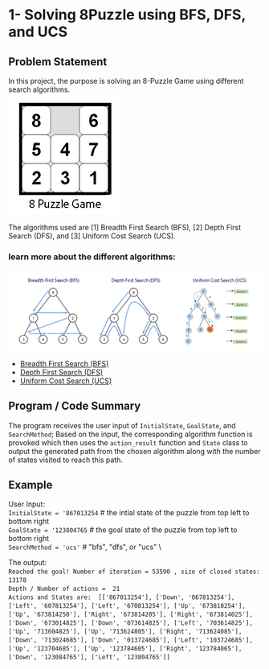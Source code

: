 # 1- Solving 8Puzzle using BFS, DFS, and UCS
## Problem Statement
In this project, the purpose is solving an 8-Puzzle Game using different search algorithms. \
![8puzzle](https://raw.githubusercontent.com/atefemran/CPSC6420_Artificial_Intelligence_Fall21/main/1-Solving_8Puzzle_BFS_DFS_and_UCS/images/8_puzzle.png)

The algorithms used are [1] Breadth First Search (BFS), [2] Depth First Search (DFS), and [3] Uniform Cost Search (UCS).

### learn more about the different algorithms:
![algorithms](https://github.com/atefemran/CPSC6420_Artificial_Intelligence_Fall21/blob/main/1-Solving_8Puzzle_BFS_DFS_and_UCS/images/BFS_DFS_USC.png)

- [Breadth First Search (BFS)](https://en.wikipedia.org/wiki/Breadth-first_search)
- [Depth First Search (DFS)](https://en.wikipedia.org/wiki/Depth-first_search)
- [Uniform Cost Search (UCS)](https://www.educative.io/edpresso/what-is-uniform-cost-search)

## Program / Code Summary
The program receives the user input of `InitialState`, `GoalState`, and `SearchMethod`; Based on the input, the corresponding algorithm function is provoked which then uses the `action_result` function and `State` class to output the generated path from the chosen algorithm along with the number of states visited to reach this path.

## Example
User Input: \
`InitialState = '867013254`  # the intial state of the puzzle from top left to bottom right \
`GoalState = '123804765`  # the goal state of the puzzle from top left to bottom right \
`SearchMethod = 'ucs'` # "bfs", "dfs", or "ucs"  \

The output: \
`Reached the goal! Number of iteration = 53590 , size of closed states: 13178`\
`Depth / Number of actions =  21`\
`Actions and States are:  [['867013254'], ['Down', '067813254'], ['Left', '607813254'], ['Left', '670813254'], ['Up', '673810254'], ['Up', '673814250'], ['Right',
'673814205'], ['Right', '673814025'], ['Down', '673014825'], ['Down', '073614825'], ['Left', '703614825'], ['Up', '713604825'], ['Up', '713624805'], ['Right', '713624085'], ['Down', '713024685'], ['Down', '013724685'], ['Left', '103724685'], ['Up', '123704685'], ['Up', '123784605'], ['Right', '123784065'], ['Down', '123084765'], ['Left', '123804765']]`
